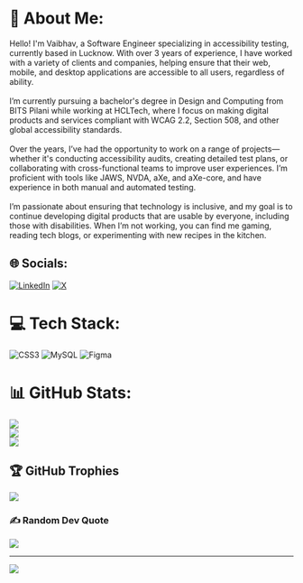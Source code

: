# 💫 About Me:
Hello! I'm Vaibhav, a Software Engineer specializing in accessibility testing, currently based in Lucknow. With over 3 years of experience, I have worked with a variety of clients and companies, helping ensure that their web, mobile, and desktop applications are accessible to all users, regardless of ability.<br><br>I’m currently pursuing a bachelor's degree in Design and Computing from BITS Pilani while working at HCLTech, where I focus on making digital products and services compliant with WCAG 2.2, Section 508, and other global accessibility standards.<br><br>Over the years, I’ve had the opportunity to work on a range of projects—whether it's conducting accessibility audits, creating detailed test plans, or collaborating with cross-functional teams to improve user experiences. I’m proficient with tools like JAWS, NVDA, aXe, and aXe-core, and have experience in both manual and automated testing.<br><br>I’m passionate about ensuring that technology is inclusive, and my goal is to continue developing digital products that are usable by everyone, including those with disabilities. When I’m not working, you can find me gaming, reading tech blogs, or experimenting with new recipes in the kitchen.


## 🌐 Socials:
[![LinkedIn](https://img.shields.io/badge/LinkedIn-%230077B5.svg?logo=linkedin&logoColor=white)](https://linkedin.com/in/www.linkedin.com/in/vaibosnikov) [![X](https://img.shields.io/badge/X-black.svg?logo=X&logoColor=white)](https://x.com/https://twitter.com/Vaibhav4Yu) 

# 💻 Tech Stack:
![CSS3](https://img.shields.io/badge/css3-%231572B6.svg?style=for-the-badge&logo=css3&logoColor=white) ![MySQL](https://img.shields.io/badge/mysql-4479A1.svg?style=for-the-badge&logo=mysql&logoColor=white) ![Figma](https://img.shields.io/badge/figma-%23F24E1E.svg?style=for-the-badge&logo=figma&logoColor=white)
# 📊 GitHub Stats:
![](https://github-readme-stats.vercel.app/api?username=Vaibosnikov&theme=dark&hide_border=false&include_all_commits=false&count_private=false)<br/>
![](https://github-readme-streak-stats.herokuapp.com/?user=Vaibosnikov&theme=dark&hide_border=false)<br/>
![](https://github-readme-stats.vercel.app/api/top-langs/?username=Vaibosnikov&theme=dark&hide_border=false&include_all_commits=false&count_private=false&layout=compact)

## 🏆 GitHub Trophies
![](https://github-profile-trophy.vercel.app/?username=Vaibosnikov&theme=default&no-frame=false&no-bg=false&margin-w=4)

### ✍️ Random Dev Quote
![](https://quotes-github-readme.vercel.app/api?type=horizontal&theme=radical)

---
[![](https://visitcount.itsvg.in/api?id=Vaibosnikov&icon=0&color=1)](https://visitcount.itsvg.in)

<!-- Proudly created with GPRM ( https://gprm.itsvg.in ) -->